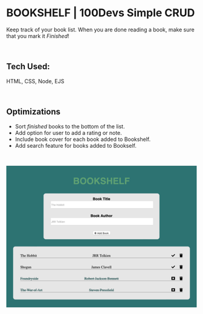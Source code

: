 # BOOKSHELF | 100Devs Simple CRUD

Keep track of your book list. When you are done reading a book, make sure that you mark it *Finished*!

<br/>


## Tech Used:
HTML, CSS, Node, EJS

<br/>


## Optimizations
- Sort *finished* books to the bottom of the list.
- Add option for user to add a rating or note.
- Include book cover for each book added to Bookshelf.
- Add search feature for books added to Bookself.

<br/>

![Screenshot of Bookshelf app](images/simple-crud-screenshot.png)
